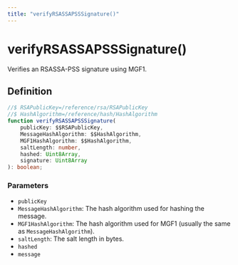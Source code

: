 ```yaml
---
title: "verifyRSASSAPSSSignature()"
---
```


# verifyRSASSAPSSSignature()

Verifies an RSASSA-PSS signature using MGF1.

## Definition

```ts
//$ RSAPublicKey=/reference/rsa/RSAPublicKey
//$ HashAlgorithm=/reference/hash/HashAlgorithm
function verifyRSASSAPSSSignature(
	publicKey: $$RSAPublicKey,
	MessageHashAlgorithm: $$HashAlgorithm,
	MGF1HashAlgorithm: $$HashAlgorithm,
	saltLength: number,
	hashed: Uint8Array,
	signature: Uint8Array
): boolean;
```

### Parameters

- `publicKey`
- `MessageHashAlgorithm`: The hash algorithm used for hashing the message.
- `MGF1HashAlgorithm`: The hash algorithm used for MGF1 (usually the same as `MessageHashAlgorithm`).
- `saltLength`: The salt length in bytes.
- `hashed`
- `message`
